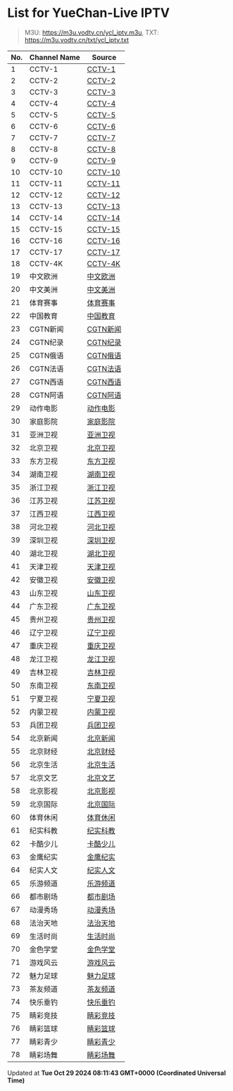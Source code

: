 # List for **YueChan-Live IPTV**

> M3U: <https://m3u.vodtv.cn/ycl_iptv.m3u>, TXT: <https://m3u.vodtv.cn/txt/ycl_iptv.txt>

| No.  | Channel Name | Source |
| --- | ------------ | --- |
| 1 | CCTV-1 | [CCTV-1](rtp://239.3.1.129:8008) |
| 2 | CCTV-2 | [CCTV-2](rtp://239.3.1.60:8084) |
| 3 | CCTV-3 | [CCTV-3](rtp://239.3.1.172:8001) |
| 4 | CCTV-4 | [CCTV-4](rtp://239.3.1.105:8092) |
| 5 | CCTV-5 | [CCTV-5](rtp://239.3.1.173:8001) |
| 6 | CCTV-6 | [CCTV-6](rtp://239.3.1.174:8001) |
| 7 | CCTV-7 | [CCTV-7](rtp://239.3.1.61:8104) |
| 8 | CCTV-8 | [CCTV-8](rtp://239.3.1.175:8001) |
| 9 | CCTV-9 | [CCTV-9](rtp://239.3.1.62:8112) |
| 10 | CCTV-10 | [CCTV-10](rtp://239.3.1.63:8116) |
| 11 | CCTV-11 | [CCTV-11](rtp://239.3.1.152:8120) |
| 12 | CCTV-12 | [CCTV-12](rtp://239.3.1.64:8124) |
| 13 | CCTV-13 | [CCTV-13](rtp://239.3.1.124:8128) |
| 14 | CCTV-14 | [CCTV-14](rtp://239.3.1.65:8132) |
| 15 | CCTV-15 | [CCTV-15](rtp://239.3.1.153:8136) |
| 16 | CCTV-16 | [CCTV-16](rtp://239.3.1.184:8001) |
| 17 | CCTV-17 | [CCTV-17](rtp://239.3.1.151:8144) |
| 18 | CCTV-4K | [CCTV-4K](rtp://239.3.1.245:2000) |
| 19 | 中文欧洲 | [中文欧洲](rtp://239.3.1.213:4220) |
| 20 | 中文美洲 | [中文美洲](rtp://239.3.1.214:4220) |
| 21 | 体育赛事 | [体育赛事](rtp://239.3.1.130:8004) |
| 22 | 中国教育 | [中国教育](rtp://239.3.1.57:8152) |
| 23 | CGTN新闻 | [CGTN新闻](rtp://239.3.1.215:4220) |
| 24 | CGTN纪录 | [CGTN纪录](rtp://239.3.1.216:4220) |
| 25 | CGTN俄语 | [CGTN俄语](rtp://239.3.1.220:4220) |
| 26 | CGTN法语 | [CGTN法语](rtp://239.3.1.218:4220) |
| 27 | CGTN西语 | [CGTN西语](rtp://239.3.1.217:4220) |
| 28 | CGTN阿语 | [CGTN阿语](rtp://239.3.1.219:4220) |
| 29 | 动作电影 | [动作电影](http://cg0.hunancatv.cn:9090/live/CHCDZDY_8000.m3u8?deviceid=866265039837531&sid=Yp6brv0MWYukAl4oJr9yrw%3D%3D&nonce=Ri1TgJg9dlAK&acl=0111&hlsSessionID=11082234455604316076&srchost=172.16.22.158:8060&gid=ZF3q5L%2FmYWch1qWqTIPAjw%3D%3D) |
| 30 | 家庭影院 | [家庭影院](http://cg11.hunancatv.cn:9090/live/CHCJTYY_8000.m3u8?deviceid=866265039837531&sid=Yp6brv0MWYukAl4oJr9yrw%3D%3D&nonce=Ri1TgJg9dlAK&acl=0111&hlsSessionID=11082234455604316833&srchost=172.16.22.158:8060&gid=c%2BNqgq8pR1ZQ7ZzcmkS8%2BQ%3D%3D) |
| 31 | 亚洲卫视 | [亚洲卫视](https://p2hs.vzan.com/slowlive/821481626725612417/live.m3u8) |
| 32 | 北京卫视 | [北京卫视](rtp://239.3.1.241:8000) |
| 33 | 东方卫视 | [东方卫视](rtp://239.3.1.136:8032) |
| 34 | 湖南卫视 | [湖南卫视](rtp://239.3.1.132:8012) |
| 35 | 浙江卫视 | [浙江卫视](rtp://239.3.1.137:8036) |
| 36 | 江苏卫视 | [江苏卫视](rtp://239.3.1.135:8028) |
| 37 | 江西卫视 | [江西卫视](rtp://239.3.1.123:8164) |
| 38 | 河北卫视 | [河北卫视](rtp://239.3.1.148:8072) |
| 39 | 深圳卫视 | [深圳卫视](rtp://239.3.1.134:8020) |
| 40 | 湖北卫视 | [湖北卫视](rtp://239.3.1.138:8044) |
| 41 | 天津卫视 | [天津卫视](rtp://239.3.1.148:8072) |
| 42 | 安徽卫视 | [安徽卫视](rtp://239.3.1.211:8064) |
| 43 | 山东卫视 | [山东卫视](rtp://239.3.1.209:8052) |
| 44 | 广东卫视 | [广东卫视](rtp://239.3.1.142:8048) |
| 45 | 贵州卫视 | [贵州卫视](rtp://239.3.1.149:8076) |
| 46 | 辽宁卫视 | [辽宁卫视](rtp://239.3.1.210:8056) |
| 47 | 重庆卫视 | [重庆卫视](rtp://239.3.1.122:8160) |
| 48 | 龙江卫视 | [龙江卫视](rtp://239.3.1.133:8016) |
| 49 | 吉林卫视 | [吉林卫视](rtp://239.3.1.240:8172) |
| 50 | 东南卫视 | [东南卫视](rtp://239.3.1.156:8148) |
| 51 | 宁夏卫视 | [宁夏卫视](https://hls.ningxiahuangheyun.com/live/nxws1M.m3u8) |
| 52 | 内蒙卫视 | [内蒙卫视](https://livestream-bt.nmtv.cn/nmtv/2314general.m3u8?txSecret=dc348a27bd36fe1bd63562af5e7269ea&txTime=771EF880) |
| 53 | 兵团卫视 | [兵团卫视](http://mobilelive-timeshift.ysp.cctv.cn/timeshift/ysp/2022606701/timeshift.m3u8?delay=0&cdn=5202) |
| 54 | 北京新闻 | [北京新闻](rtp://239.3.1.159:8000) |
| 55 | 北京财经 | [北京财经](rtp://239.3.1.115:8000) |
| 56 | 北京生活 | [北京生活](rtp://239.3.1.117:8000) |
| 57 | 北京文艺 | [北京文艺](rtp://239.3.1.242:8000) |
| 58 | 北京影视 | [北京影视](rtp://239.3.1.158:8000) |
| 59 | 北京国际 | [北京国际](rtp://239.3.1.235:8000) |
| 60 | 体育休闲 | [体育休闲](rtp://239.3.1.243:8000) |
| 61 | 纪实科教 | [纪实科教](rtp://239.3.1.115:8000) |
| 62 | 卡酷少儿 | [卡酷少儿](rtp://239.3.1.189:8000) |
| 63 | 金鹰纪实 | [金鹰纪实](rtp://239.3.1.58:8156) |
| 64 | 纪实人文 | [纪实人文](rtp://239.3.1.212:8060) |
| 65 | 乐游频道 | [乐游频道](rtp://239.3.1.207:8001) |
| 66 | 都市剧场 | [都市剧场](rtp://239.3.1.203:8001) |
| 67 | 动漫秀场 | [动漫秀场](rtp://239.3.1.202:8001) |
| 68 | 法治天地 | [法治天地](rtp://239.3.1.204:8001) |
| 69 | 生活时尚 | [生活时尚](rtp://239.3.1.206:8001) |
| 70 | 金色学堂 | [金色学堂](rtp://239.3.1.208:8001) |
| 71 | 游戏风云 | [游戏风云](rtp://239.3.1.205:8001) |
| 72 | 魅力足球 | [魅力足球](rtp://239.3.1.201:8001) |
| 73 | 茶友频道 | [茶友频道](rtp://239.3.1.165:8001) |
| 74 | 快乐垂钓 | [快乐垂钓](rtp://239.3.1.164:8001) |
| 75 | 睛彩竞技 | [睛彩竞技](rtp://239.3.1.125:8001) |
| 76 | 睛彩篮球 | [睛彩篮球](rtp://239.3.1.126:8001) |
| 77 | 睛彩青少 | [睛彩青少](rtp://239.3.1.127:8001) |
| 78 | 睛彩场舞 | [睛彩场舞](rtp://239.3.1.128:8001) |

Updated at **Tue Oct 29 2024 08:11:43 GMT+0000 (Coordinated Universal Time)**
